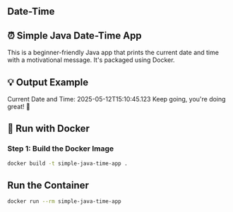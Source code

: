 ## Date-Time
## ⏰ Simple Java Date-Time App

This is a beginner-friendly Java app that prints the current date and time with a motivational message. It's packaged using Docker.

## 💡 Output Example
Current Date and Time: 2025-05-12T15:10:45.123
Keep going, you're doing great! 🚀

## 🐳 Run with Docker

### Step 1: Build the Docker Image

```bash
docker build -t simple-java-time-app .
```
## Run the Container

```bash
docker run --rm simple-java-time-app
```
